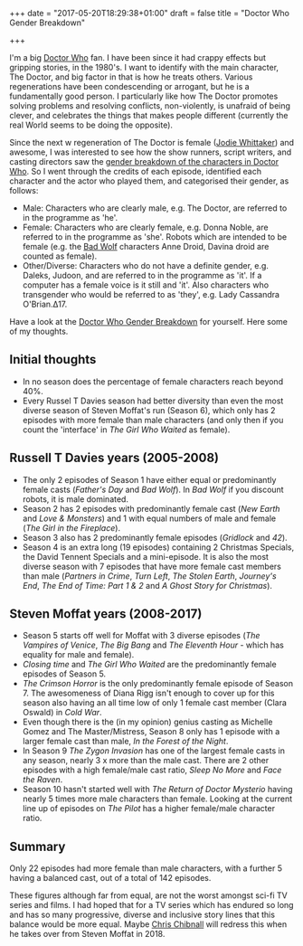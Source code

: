 +++
date = "2017-05-20T18:29:38+01:00"
draft = false
title = "Doctor Who Gender Breakdown"

+++

I'm a big [Doctor Who](http://www.bbc.co.uk/doctorwho/) fan. I have been since it had crappy effects but gripping stories, in the 1980's. I want to identify with the main character, The Doctor, and big factor in that is how he treats others. Various regenerations have been condescending or arrogant, but he is a fundamentally good person. I particularly like how The Doctor promotes solving problems and resolving conflicts, non-violently, is unafraid of being clever, and celebrates the things that makes people different (currently the real World seems to be doing the opposite).

Since the next w regeneration of The Doctor is female ([Jodie Whittaker](https://en.wikipedia.org/wiki/Jodie_Whittaker)) and awesome, I was interested to see how the show runners, script writers, and casting directors saw the [gender breakdown of the characters in Doctor Who](https://static.darkmattersheep.uk/doctorwho/). So I went through the credits of each episode, identified each character and the actor who played them, and categorised their gender, as follows:

- <span class="cell-M">Male: </span>Characters who are clearly male, e.g. The Doctor, are referred to in the programme as 'he'.
- <span class="cell-F">Female: </span>Characters who are clearly female, e.g. Donna Noble, are referred to in the programme as 'she'. Robots which are intended to be female (e.g. the [Bad Wolf](https://static.darkmattersheep.uk/doctorwho/#season1) characters Anne Droid, Davina droid are counted as female).
- <span class="cell-O">Other/Diverse: </span>Characters who do not have a definite gender, e.g. Daleks, Judoon, and are referred to in the programme as 'it'. If a computer has a female voice is it still and 'it'. Also characters who transgender who would be referred to as 'they', e.g. Lady Cassandra O'Brian.&Delta;17.

Have a look at the [Doctor Who Gender Breakdown](https://static.darkmattersheep.uk/doctorwho/) for yourself. Here some of my thoughts.

## Initial thoughts
- In no season does the percentage of female characters reach beyond 40%.
- Every Russel T Davies season had better diversity than even the most diverse season of Steven Moffat's run (Season 6), which only has 2 episodes with more female than male characters (and only then if you count the 'interface' in _The Girl Who Waited_ as female).

## Russell T Davies years (2005-2008)
- The only 2 episodes of Season 1 have either equal or predominantly female casts (_Father's Day_ and _Bad Wolf_). In _Bad Wolf_ if you discount robots, it is male dominated.
- Season 2 has 2 episodes with predominantly female cast (_New Earth_ and _Love &amp; Monsters_) and 1 with equal numbers of male and female (_The Girl in the Fireplace_).
- Season 3 also has 2 predominantly female episodes (_Gridlock_ and _42_).
- Season 4 is an extra long (19 episodes) containing 2 Christmas Specials, the David Tennent Specials and a mini-episode. It is also the most diverse season with 7 episodes that have more female cast members than male (_Partners in Crime_, _Turn Left_, _The Stolen Earth_, _Journey's End_, _The End of Time: Part 1 &amp; 2_ and _A Ghost Story for Christmas_).

## Steven Moffat years (2008-2017)
- Season 5 starts off well for Moffat with 3 diverse episodes (_The Vampires of Venice_, _The Big Bang_ and _The Eleventh Hour_ - which has equality for male and female).
- _Closing time_ and _The Girl Who Waited_ are the predominantly female episodes of Season 5.
- _The Crimson Horror_ is the only predominantly female episode of Season 7. The awesomeness of Diana Rigg isn't enough to cover up for this season also having an all time low of only 1 female cast member (Clara Oswald) in _Cold War_.
- Even though there is the (in my opinion) genius casting as Michelle Gomez and The Master/Mistress, Season 8 only has 1 episode with a larger female cast than male, _In the Forest of the Night_.
- In Season 9 _The Zygon Invasion_ has one of the largest female casts in any season, nearly 3 x more than the male cast. There are 2 other episodes with a high female/male cast ratio, _Sleep No More_ and _Face the Raven_.
- Season 10 hasn't started well with _The Return of Doctor Mysterio_ having nearly 5 times more male characters than female. Looking at the current line up of episodes on _The Pilot_ has a higher female/male character ratio.


## Summary
Only 22 episodes had more female than male characters, with a further 5 having a balanced cast, out of a total of 142 episodes.

These figures although far from equal, are not the worst amongst sci-fi TV series and films. I had hoped that for a TV series which has endured so long and has so many progressive, diverse and inclusive story lines that this balance would be more equal. Maybe [Chris Chibnall](https://en.wikipedia.org/wiki/Chris_Chibnall) will redress this when he takes over from Steven Moffat in 2018.
